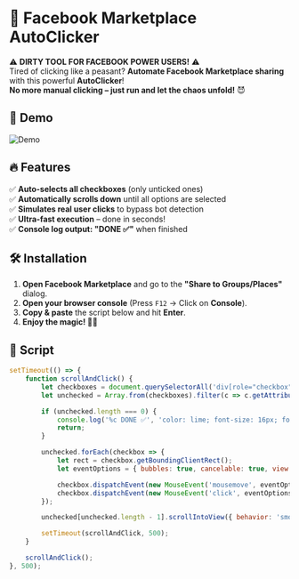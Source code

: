# 🚀 Facebook Marketplace AutoClicker  

⚠️ **DIRTY TOOL FOR FACEBOOK POWER USERS!** ⚠️  
Tired of clicking like a peasant? **Automate Facebook Marketplace sharing** with this powerful **AutoClicker**!  
**No more manual clicking – just run and let the chaos unfold!** 😈  

## 🎥 Demo  
![Demo]([https://i.imgur.com/mH1eAG7.gif](https://github.com/paperbonsai/fb-marketplace-autoclicker/blob/main/demo.gif))

## 🔥 Features  
✅ **Auto-selects all checkboxes** (only unticked ones)  
✅ **Automatically scrolls down** until all options are selected  
✅ **Simulates real user clicks** to bypass bot detection  
✅ **Ultra-fast execution** – done in seconds!  
✅ **Console log output: "DONE ✅"** when finished  

## 🛠️ Installation  
1. **Open Facebook Marketplace** and go to the **"Share to Groups/Places"** dialog.  
2. **Open your browser console** (Press `F12` → Click on **Console**).  
3. **Copy & paste** the script below and hit **Enter**.  
4. **Enjoy the magic! 🎩✨**  

## 🚀 Script  
```js
setTimeout(() => {
    function scrollAndClick() {
        let checkboxes = document.querySelectorAll('div[role="checkbox"]');
        let unchecked = Array.from(checkboxes).filter(c => c.getAttribute('aria-checked') !== 'true');

        if (unchecked.length === 0) {
            console.log('%c DONE ✅', 'color: lime; font-size: 16px; font-weight: bold;');
            return;
        }

        unchecked.forEach(checkbox => {
            let rect = checkbox.getBoundingClientRect();
            let eventOptions = { bubbles: true, cancelable: true, view: window, clientX: rect.left + rect.width / 2, clientY: rect.top + rect.height / 2 };

            checkbox.dispatchEvent(new MouseEvent('mousemove', eventOptions));
            checkbox.dispatchEvent(new MouseEvent('click', eventOptions));
        });

        unchecked[unchecked.length - 1].scrollIntoView({ behavior: 'smooth', block: 'center' });

        setTimeout(scrollAndClick, 500);
    }

    scrollAndClick();
}, 500);
